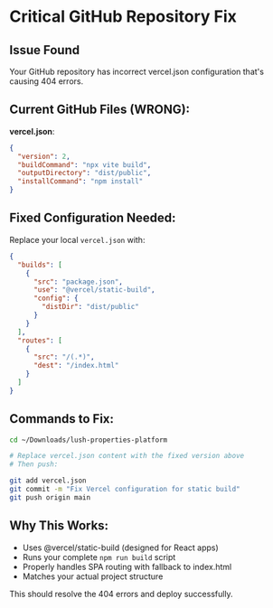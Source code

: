 # Critical GitHub Repository Fix

## Issue Found
Your GitHub repository has incorrect vercel.json configuration that's causing 404 errors.

## Current GitHub Files (WRONG):
**vercel.json**:
```json
{
  "version": 2,
  "buildCommand": "npx vite build",
  "outputDirectory": "dist/public", 
  "installCommand": "npm install"
}
```

## Fixed Configuration Needed:
Replace your local `vercel.json` with:
```json
{
  "builds": [
    {
      "src": "package.json",
      "use": "@vercel/static-build",
      "config": {
        "distDir": "dist/public"
      }
    }
  ],
  "routes": [
    {
      "src": "/(.*)",
      "dest": "/index.html"
    }
  ]
}
```

## Commands to Fix:
```bash
cd ~/Downloads/lush-properties-platform

# Replace vercel.json content with the fixed version above
# Then push:

git add vercel.json
git commit -m "Fix Vercel configuration for static build"
git push origin main
```

## Why This Works:
- Uses @vercel/static-build (designed for React apps)
- Runs your complete `npm run build` script
- Properly handles SPA routing with fallback to index.html
- Matches your actual project structure

This should resolve the 404 errors and deploy successfully.